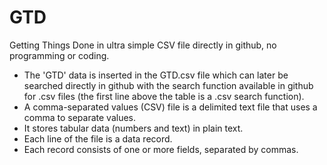 # GTD
Getting Things Done in ultra simple CSV file directly in github, no programming or coding.
- The 'GTD' data is inserted in the GTD.csv file which can later be searched directly in github with the search function available in github for .csv files (the first line above the table is a .csv search function).
- A comma-separated values (CSV) file is a delimited text file that uses a comma to separate values. 
- It stores tabular data (numbers and text) in plain text. 
- Each line of the file is a data record. 
- Each record consists of one or more fields, separated by commas.
